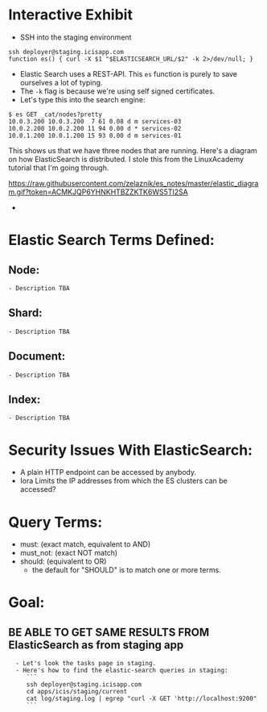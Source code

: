 # Interactive Exhibit

- SSH into the staging environment

```
ssh deployer@staging.icisapp.com
function es() { curl -X $1 "$ELASTICSEARCH_URL/$2" -k 2>/dev/null; }
```

- Elastic Search uses a REST-API.  This `es` function is purely to save ourselves a lot of typing.
- The `-k` flag is because we're using self signed certificates.
- Let's type this into the search engine:

```
$ es GET _cat/nodes?pretty
10.0.3.200 10.0.3.200  7 61 0.08 d m services-03
10.0.2.200 10.0.2.200 11 94 0.00 d * services-02
10.0.1.200 10.0.1.200 15 93 0.00 d m services-01
```

This shows us that we have three nodes that are running.  Here's a diagram on how ElasticSearch is distributed.  I stole this from the LinuxAcademy tutorial that I'm going through.

https://raw.githubusercontent.com/zelaznik/es_notes/master/elastic_diagram.gif?token=ACMKJQP6YHNKHTBZZKTK6WS5TI2SA



- 

# Elastic Search Terms Defined:
  ## Node:
    - Description TBA
  ## Shard:
    - Description TBA
  ## Document:
    - Description TBA
  ## Index:
    - Description TBA

# Security Issues With ElasticSearch:
- A plain HTTP endpoint can be accessed by anybody.
- Iora Limits the IP addresses from which the ES clusters can be accessed?

# Query Terms:
 - must: (exact match, equivalent to AND)
 - must_not: (exact NOT match)
 - should: (equivalent to OR)
     - the default for "SHOULD" is to match one or more terms.

# Goal:
  ## BE ABLE TO GET SAME RESULTS FROM ElasticSearch as from staging app
      - Let's look the tasks page in staging.
      - Here's how to find the elastic-search queries in staging:
         ```
         ssh deployer@staging.icisapp.com
         cd apps/icis/staging/current
         cat log/staging.log | egrep "curl -X GET 'http://localhost:9200"
         ```
